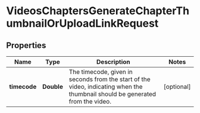 

# VideosChaptersGenerateChapterThumbnailOrUploadLinkRequest


## Properties

| Name | Type | Description | Notes |
|------------ | ------------- | ------------- | -------------|
|**timecode** | **Double** | The timecode, given in seconds from the start of the video, indicating when the thumbnail should be generated from the video. |  [optional] |




